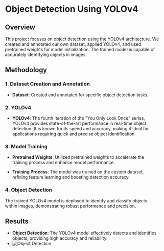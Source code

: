 # Object Detection Using YOLOv4

## Overview

This project focuses on object detection using the YOLOv4 architecture. We created and annotated our own dataset, applied YOLOv4, and used pretrained weights for model initialization. The trained model is capable of accurately identifying objects in images.

## Methodology

### 1. Dataset Creation and Annotation

- **Dataset**: Created and annotated for specific object detection tasks.

### 2. YOLOv4

- **YOLOv4**: The fourth iteration of the "You Only Look Once" series, YOLOv4 provides state-of-the-art performance in real-time object detection. It is known for its speed and accuracy, making it ideal for applications requiring quick and precise object identification.

### 3. Model Training

- **Pretrained Weights**: Utilized pretrained weights to accelerate the training process and enhance model performance.
  
- **Training Process**: The model was trained on the custom dataset, refining feature learning and boosting detection accuracy.

### 4. Object Detection

The trained YOLOv4 model is deployed to identify and classify objects within images, demonstrating robust performance and precision.

## Results

- **Object Detection**: The YOLOv4 model effectively detects and identifies objects, providing high accuracy and reliability.
 - ![Object Detection](https://i.ibb.co/PTGrhrN/gi.png) 
